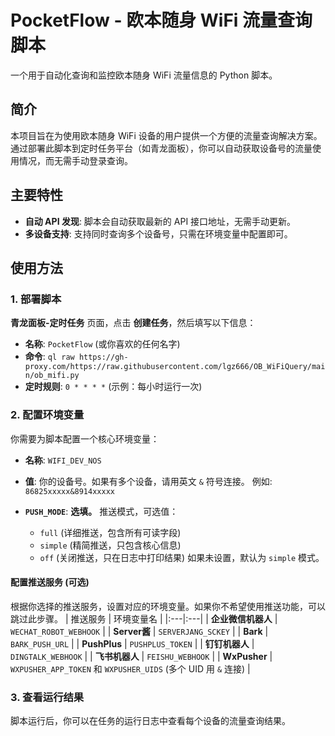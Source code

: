 # PocketFlow - 欧本随身 WiFi 流量查询脚本

一个用于自动化查询和监控欧本随身 WiFi 流量信息的 Python 脚本。

## 简介

本项目旨在为使用欧本随身 WiFi 设备的用户提供一个方便的流量查询解决方案。通过部署此脚本到定时任务平台（如青龙面板），你可以自动获取设备号的流量使用情况，而无需手动登录查询。

## 主要特性

- **自动 API 发现**: 脚本会自动获取最新的 API 接口地址，无需手动更新。
- **多设备支持**: 支持同时查询多个设备号，只需在环境变量中配置即可。


## 使用方法

### 1. 部署脚本

 **青龙面板-定时任务** 页面，点击 **创建任务**，然后填写以下信息：
- **名称**: `PocketFlow` (或你喜欢的任何名字)
- **命令**: `ql raw https://gh-proxy.com/https://raw.githubusercontent.com/lgz666/OB_WiFiQuery/main/ob_mifi.py`
- **定时规则**: `0 * * * *` (示例：每小时运行一次)

### 2. 配置环境变量

你需要为脚本配置一个核心环境变量：
- **名称**: `WIFI_DEV_NOS`
- **值**: 你的设备号。如果有多个设备，请用英文 `&` 符号连接。
  例如: `86825xxxxx&8914xxxxx`

- **`PUSH_MODE`**: **选填。** 推送模式，可选值：
  - `full` (详细推送，包含所有可读字段)
  - `simple` (精简推送，只包含核心信息)
  - `off` (关闭推送，只在日志中打印结果)
  如果未设置，默认为 `simple` 模式。


#### 配置推送服务 (可选)
根据你选择的推送服务，设置对应的环境变量。如果你不希望使用推送功能，可以跳过此步骤。
| 推送服务 | 环境变量名 |
|:---|:---|
| **企业微信机器人** | `WECHAT_ROBOT_WEBHOOK` |
| **Server酱** | `SERVERJANG_SCKEY` |
| **Bark** | `BARK_PUSH_URL` |
| **PushPlus** | `PUSHPLUS_TOKEN` |
| **钉钉机器人** | `DINGTALK_WEBHOOK` |
| **飞书机器人** | `FEISHU_WEBHOOK` |
| **WxPusher** | `WXPUSHER_APP_TOKEN` 和 `WXPUSHER_UIDS` (多个 UID 用 `&` 连接) |


### 3. 查看运行结果

脚本运行后，你可以在任务的运行日志中查看每个设备的流量查询结果。

